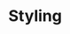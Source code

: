 ﻿<!--
|metadata|
{
    "fileName": "categorychart-styling",
    "controlName": "igCategoryChart",
    "tags": ["API", "CategoryChart", "Axes"]
}
|metadata|
-->

# Styling